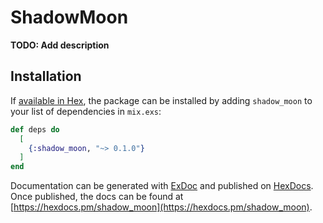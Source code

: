 # ShadowMoon

**TODO: Add description**

## Installation

If [available in Hex](https://hex.pm/docs/publish), the package can be installed
by adding `shadow_moon` to your list of dependencies in `mix.exs`:

```elixir
def deps do
  [
    {:shadow_moon, "~> 0.1.0"}
  ]
end
```

Documentation can be generated with [ExDoc](https://github.com/elixir-lang/ex_doc)
and published on [HexDocs](https://hexdocs.pm). Once published, the docs can
be found at [https://hexdocs.pm/shadow_moon](https://hexdocs.pm/shadow_moon).

